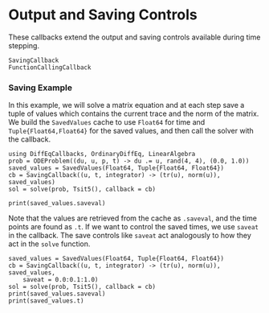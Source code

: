 # Output and Saving Controls

These callbacks extend the output and saving controls available during time stepping.

```@docs
SavingCallback
FunctionCallingCallback
```

### Saving Example

In this example, we will solve a matrix equation and at each step save a tuple
of values which contains the current trace and the norm of the matrix. We build
the `SavedValues` cache to use `Float64` for time and `Tuple{Float64,Float64}`
for the saved values, and then call the solver with the callback.

```@example saving
using DiffEqCallbacks, OrdinaryDiffEq, LinearAlgebra
prob = ODEProblem((du, u, p, t) -> du .= u, rand(4, 4), (0.0, 1.0))
saved_values = SavedValues(Float64, Tuple{Float64, Float64})
cb = SavingCallback((u, t, integrator) -> (tr(u), norm(u)), saved_values)
sol = solve(prob, Tsit5(), callback = cb)

print(saved_values.saveval)
```

Note that the values are retrieved from the cache as `.saveval`, and the time points are found as
`.t`. If we want to control the saved times, we use `saveat` in the callback. The save controls like
`saveat` act analogously to how they act in the `solve` function.

```@example saving
saved_values = SavedValues(Float64, Tuple{Float64, Float64})
cb = SavingCallback((u, t, integrator) -> (tr(u), norm(u)), saved_values,
    saveat = 0.0:0.1:1.0)
sol = solve(prob, Tsit5(), callback = cb)
print(saved_values.saveval)
print(saved_values.t)
```
